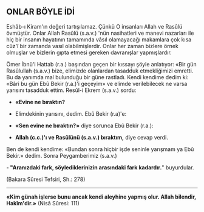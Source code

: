 ## ONLAR BÖYLE İDİ

Eshâb-ı Kiram'ın değeri tartışılamaz. Çün­kü O insanları Allah ve Rasûlü övmüştür. On­lar Allah Rasûlü (s.a.v.) 'nün nasihatleri ve manevi nazarları ile hiç bir insanın hayatının tamamında vâsıl olamayacağı makamlara çok kısa cûz'î bir zamanda vasıl olabilmişlerdir. Onlar her zaman bizlere örnek olmuşlar ve bizlerin gıpta etmesi gereken davranışlar yapmışlardır.

Ömer İbnü'l Hattab (r.a.) başından geçen bir kıssayı şöyle anlatıyor: «Bir gün Rasûlullah (s.a.v.) bize, elimizde olanlardan tasadduk etmekliğimizi emretti. Bu da yanımda mal bulun­duğu bir güne rastladı. Kendi kendime dedim ki: «Bâri bu gün Ebû Bekir (r.a.)'i geçeyim» ve elimde verilebilecek ne varsa yarısını tasad­duk ettim. Resûl-i Ekrem (s.a.v.) sordu:

- **«Evine ne bıraktın?**

- Elimdekinin yarısını, dedim. Ebû Bekir (r.a)'e:

- **«Sen evine ne bıraktın?»** diye sorunca Ebû Bekir (r.a.):

- **Allah (c.c.)'ı ve Rasûlünü (s.a.v.) bırak­tım,** diye cevap verdi.

Ben de kendi kendime: «Bundan sonra hiç­bir işde seninle yarışmam ya Ebû Bekir.» de­dim. Sonra Peygamberimiz (s.a.v.)

**- "Aranız­daki fark, söylediklerinizin arasındaki fark ka­dardır.**" buyurdular.

(Bakara Sûresi Tefsiri, Sh.: 278)

<hr>

**«Kim günah işlerse bunu ancak kendi aley­hine yapmış olur. Allah bilendir, Hakîm'dir.»** (Nisâ Sûresi: 111)
